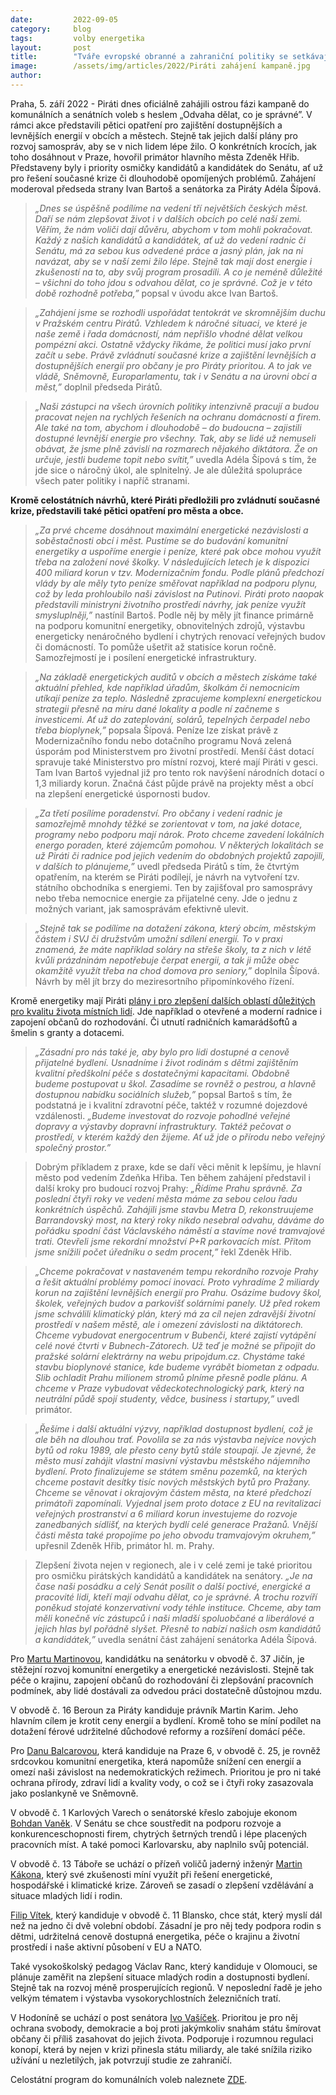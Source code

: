 ```yaml
---
date:         2022-09-05
category:     blog
tags:         volby energetika
layout:       post
title:        "Tváře evropské obranné a zahraniční politiky se setkávají v Praze. „Čest i zodpovědnost,“ říká Pirátka Gregorová"
image:        /assets/img/articles/2022/Piráti zahájení kampaně.jpg
author:       
---
```



Praha, 5. září 2022 - Piráti dnes oficiálně zahájili ostrou fázi kampaně do komunálních a senátních voleb s heslem „Odvaha dělat, co je správné”. V rámci akce představili pětici opatření pro zajištění dostupnějších a levnějších energií v obcích a městech. Stejně tak jejich další plány pro rozvoj samospráv, aby se v nich lidem lépe žilo. O konkrétních krocích, jak toho dosáhnout v Praze, hovořil primátor hlavního města Zdeněk Hřib. Představeny byly i priority osmičky kandidátů a kandidátek do Senátu, ať už pro řešení současné krize či dlouhodobě opomíjených problémů. Zahájení moderoval předseda strany Ivan Bartoš a senátorka za Piráty Adéla Šípová.

> *„Dnes se úspěšně podílíme na vedení tří největších českých měst. Daří se nám zlepšovat život i v dalších obcích po celé naší zemi. Věřím, že nám voliči dají důvěru, abychom v tom mohli pokračovat. Každý z našich kandidátů a kandidátek, ať už do vedení radnic či Senátu, má za sebou kus odvedené práce a jasný plán, jak na ni navázat, aby se v naší zemi žilo lépe. Stejně tak mají dost energie i zkušeností na to, aby svůj program prosadili. A co je neméně důležité – všichni do toho jdou s odvahou dělat, co je správné. Což je v této době rozhodně potřeba,”* popsal v úvodu akce Ivan Bartoš. 

> *„Zahájení jsme se rozhodli uspořádat tentokrát ve skromnějším duchu v Pražském centru Pirátů. Vzhledem k náročné situaci, ve které je naše země i řada domácností, nám nepřišlo vhodné dělat velkou pompézní akci. Ostatně vždycky říkáme, že politici musí jako první začít u sebe. Právě zvládnutí současné krize a zajištění levnějších a dostupnějších energií pro občany je pro Piráty prioritou. A to jak ve vládě, Sněmovně, Europarlamentu, tak i v Senátu a na úrovni obcí a měst,”* doplnil předseda Pirátů. 

> *„Naši zástupci na všech úrovních politiky intenzivně pracují a budou pracovat nejen na rychlých řešeních na ochranu domácností a firem. Ale také na tom, abychom i dlouhodobě – do budoucna – zajistili dostupné levnější energie pro všechny. Tak, aby se lidé už nemuseli obávat, že jsme plně závislí na rozmarech nějakého diktátora. Že on určuje, jestli budeme topit nebo svítit,”* uvedla Adéla Šípová s tím, že jde sice o náročný úkol, ale splnitelný. Je ale důležitá spolupráce všech pater politiky i napříč stranami.

**Kromě celostátních návrhů, které Piráti předložili pro zvládnutí současné krize, představili také pětici opatření pro města a obce.** 

> *„Za prvé chceme dosáhnout maximální energetické nezávislosti a soběstačnosti obcí i měst. Pustíme se do budování komunitní energetiky a uspoříme energie i peníze, které pak obce mohou využít třeba na založení nové školky. V následujících letech je k dispozici 400 miliard korun v tzv. Modernizačním fondu. Podle plánů předchozí vlády by ale měly tyto peníze směřovat například na podporu plynu, což by leda prohloubilo naši závislost na Putinovi. Piráti proto naopak představili ministryni životního prostředí návrhy, jak peníze využít smysluplněji,”* nastínil Bartoš. Podle něj by měly jít finance primárně na podporu komunitní energetiky, obnovitelných zdrojů, výstavbu energeticky nenáročného bydlení i chytrých renovací veřejných budov či domácností. To pomůže ušetřit až statisíce korun ročně. Samozřejmostí je i posílení energetické infrastruktury.

> *„Na základě energetických auditů v obcích a městech získáme také aktuální přehled, kde například úřadům, školkám či nemocnicím utíkají peníze za teplo. Následně zpracujeme komplexní energetickou strategii přesně na míru dané lokality a podle ní začneme s investicemi. Ať už do zateplování, solárů, tepelných čerpadel nebo třeba bioplynek,”* popsala Šípová. Peníze lze získat právě z Modernizačního fondu nebo dotačního programu Nová zelená úsporám pod Ministerstvem pro životní prostředí. Menší část dotací spravuje také Ministerstvo pro místní rozvoj, které mají Piráti v gesci. Tam Ivan Bartoš vyjednal již pro tento rok navýšení národních dotací o 1,3 miliardy korun. Značná část půjde právě na projekty měst a obcí na zlepšení energetické úspornosti budov. 

> *„Za třetí posílíme poradenství. Pro občany i vedení radnic je samozřejmě mnohdy těžké se zorientovat v tom, na jaké dotace, programy nebo podporu mají nárok. Proto chceme zavedení lokálních energo poraden, které zájemcům pomohou. V některých lokalitách se už Piráti či radnice pod jejich vedením do obdobných projektů zapojili, v dalších to plánujeme,”* uvedl předseda Pirátů s tím, že čtvrtým opatřením, na kterém se Piráti podílejí, je návrh na vytvoření tzv. státního obchodníka s energiemi. Ten by zajišťoval pro samosprávy nebo třeba nemocnice energie za přijatelné ceny. Jde o jednu z možných variant, jak samosprávám efektivně ulevit.

> *„Stejně tak se podílíme na dotažení zákona, který obcím, městským částem i SVJ či družstvům umožní sdílení energií. To v praxi znamená, že máte například soláry na střeše školy, ta z nich v létě kvůli prázdninám nepotřebuje čerpat energii, a tak ji může obec okamžitě využít třeba na chod domova pro seniory,”* doplnila Šípová. Návrh by měl jít brzy do meziresortního připomínkového řízení. 

Kromě energetiky mají Piráti [plány i pro zlepšení dalších oblastí důležitých pro kvalitu života místních lidí](https://www.pirati.cz/program/komunal2022/). Jde například o otevřené a moderní radnice i zapojení občanů do rozhodování. Či utnutí radničních kamarádšoftů a šmelin s granty a dotacemi. 

> *„Zásadní pro nás také je, aby bylo pro lidi dostupné a cenově přijatelné bydlení. Usnadníme i život rodinám s dětmi zajištěním kvalitní předškolní péče s dostatečnými kapacitami. Obdobně budeme postupovat u škol. Zasadíme se rovněž o pestrou, a hlavně dostupnou nabídku sociálních služeb,”* popsal Bartoš s tím, že podstatná je i kvalitní zdravotní péče, taktéž v rozumné dojezdové vzdálenosti. *„Budeme investovat do rozvoje pohodlné veřejné dopravy a výstavby dopravní infrastruktury. Taktéž pečovat o prostředí, v kterém každý den žijeme. Ať už jde o přírodu nebo veřejný společný prostor.”*

> Dobrým příkladem z praxe, kde se daří věci měnit k lepšímu, je hlavní město pod vedením Zdeňka Hřiba. Ten během zahájení představil i další kroky pro budoucí rozvoj Prahy: *„Řídíme Prahu správně. Za poslední čtyři roky ve vedení města máme za sebou celou řadu konkrétních úspěchů. Zahájili jsme stavbu Metra D, rekonstruujeme Barrandovský most, na který roky nikdo nesebral odvahu, dáváme do pořádku spodní část Václavského náměstí a stavíme nové tramvajové trati. Otevřeli jsme rekordní množství P+R parkovacích míst. Přitom jsme snížili počet úředníku o sedm procent,”* řekl Zdeněk Hřib.

> *„Chceme pokračovat v nastaveném tempu rekordního rozvoje Prahy a řešit aktuální problémy pomocí inovací. Proto vyhradíme 2 miliardy korun na zajištění levnějších energií pro Prahu. Osázíme budovy škol, školek, veřejných budov a parkovišť solárními panely. Už před rokem jsme schválili klimatický plán, který má za cíl nejen zdravější životní prostředí v našem městě, ale i omezení závislosti na diktátorech. Chceme vybudovat energocentrum v Bubenči, které zajistí vytápění celé nové čtvrti v Bubnech-Zátorech. Už teď je možné se připojit do pražské solární elektrárny na webu pripojdum.cz. Chystáme také stavbu bioplynové stanice, kde budeme vyrábět biometan z odpadu. Slib ochladit Prahu milionem stromů plníme přesně podle plánu. A chceme v Praze vybudovat vědeckotechnologický park, který na neutrální půdě spojí studenty, vědce, business i startupy,”* uvedl primátor.

> *„Řešíme i další aktuální výzvy, například dostupnost bydlení, což je ale běh na dlouhou trať. Povolila se za nás výstavba nejvíce nových bytů od roku 1989, ale přesto ceny bytů stále stoupají. Je zjevné, že město musí zahájit vlastní masivní výstavbu městského nájemního bydlení. Proto finalizujeme se státem směnu pozemků, na kterých chceme postavit desítky tisíc nových městských bytů pro Pražany. Chceme se věnovat i okrajovým částem města, na které předchozí primátoři zapomínali. Vyjednal jsem proto dotace z EU na revitalizaci veřejných prostranství a 6 miliard korun investujeme do rozvoje zanedbaných sídlišť, na kterých bydlí celé generace Pražanů. Vnější části města také propojíme po jeho obvodu tramvajovým okruhem,”* upřesnil Zdeněk Hřib, primátor hl. m. Prahy.

> Zlepšení života nejen v regionech, ale i v celé zemi je také prioritou pro osmičku pirátských kandidátů a kandidátek na senátory. *„Je na čase naši posádku a celý Senát posílit o další poctivé, energické a pracovité lidi, kteří mají odvahu dělat, co je správné. A trochu rozvíří poněkud stojaté konzervativní vody téhle instituce. Chceme, aby tam měli konečně víc zástupců i naši mladší spoluobčané a liberálové a jejich hlas byl pořádně slyšet. Přesně to nabízí našich osm kandidátů a kandidátek,”* uvedla senátní část zahájení senátorka Adéla Šípová.

Pro [Martu Martinovou](https://martamartinova.cz/), kandidátku na senátorku v obvodě č. 37 Jičín, je stěžejní rozvoj komunitní energetiky a energetické nezávislosti. Stejně tak péče o krajinu, zapojení občanů do rozhodování či zlepšování pracovních podmínek, aby lidé dostávali za odvedou práci dostatečně důstojnou mzdu.

V obvodě č. 16 Beroun za Piráty kandiduje právník Martin Karim. Jeho hlavním cílem je krotit ceny energií a bydlení. Kromě toho se míní podílet na dotažení férové udržitelné důchodové reformy a rozšíření domácí péče. 

Pro [Danu Balcarovou](https://danabalcarova.cz/), která kandiduje na Praze 6, v obvodě č. 25, je rovněž srdcovkou komunitní energetika, která napomůže snížení cen energií a omezí naši závislost na nedemokratických režimech. Prioritou je pro ni také ochrana přírody, zdraví lidí a kvality vody, o což se i čtyři roky zasazovala jako poslankyně ve Sněmovně. 

V obvodě č. 1 Karlových Varech o senátorské křeslo zabojuje ekonom [Bohdan Vaněk](https://bohdan.vanek.pirati.cz/). V Senátu se chce soustředit na podporu rozvoje a konkurenceschopnosti firem, chytrých šetrných trendů i lépe placených pracovních míst. A také pomoci Karlovarsku, aby naplnilo svůj potenciál. 

V obvodě č. 13 Táboře se uchází o přízeň voličů jaderný inženýr [Martin Kákona](https://martinkakona.cz/), který své zkušenosti míní využít při řešení energetické, hospodářské i klimatické krize. Zároveň se zasadí o zlepšení vzdělávání a situace mladých lidí i rodin.
 
[Filip Vítek](https://filipvitek.cz/), který kandiduje v obvodě č. 11 Blansko, chce stát, který myslí dál než na jedno či dvě volební období. Zásadní je pro něj tedy podpora rodin s dětmi, udržitelná cenově dostupná energetika, péče o krajinu a životní prostředí i naše aktivní působení v EU a NATO.

Také vysokoškolský pedagog Václav Ranc, který kandiduje v Olomouci, se plánuje zaměřit na zlepšení situace mladých rodin a dostupnosti bydlení. Stejně tak na rozvoj méně prosperujících regionů. V neposlední řadě je jeho velkým tématem i výstavba vysokorychlostních železničních tratí.

V Hodoníně se uchází o post senátora [Ivo Vašíček](https://ivovasicek.cz/). Prioritou je pro něj ochrana svobody, demokracie a boj proti jakýmkoliv snahám státu šmírovat občany či příliš zasahovat do jejich života. Podporuje i rozumnou regulaci konopí, která by nejen v krizi přinesla státu miliardy, ale také snížila riziko užívání u nezletilých, jak potvrzují studie ze zahraničí. 

Celostátní program do komunálních voleb naleznete [ZDE]([https://ivovasicek.cz/](https://www.pirati.cz/program/komunal2022/)).
